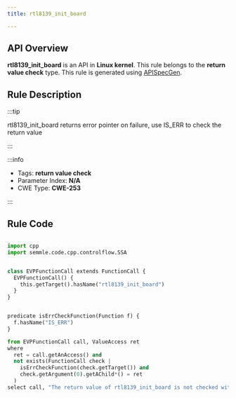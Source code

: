 ```yaml
---
title: rtl8139_init_board

---
```



## API Overview
**rtl8139_init_board** is an API in **Linux kernel**. This rule belongs to the **return value check** type. This rule is generated using [APISpecGen](../../tools/APISpecGen).
## Rule Description

:::tip

rtl8139_init_board returns error pointer on failure, use IS_ERR to check the return value

:::

:::info

- Tags: **return value check**
- Parameter Index: **N/A**
- CWE Type: **CWE-253**

:::

## Rule Code
```python

import cpp
import semmle.code.cpp.controlflow.SSA


class EVPFunctionCall extends FunctionCall {
  EVPFunctionCall() {
    this.getTarget().hasName("rtl8139_init_board")
  }
}


predicate isErrCheckFunction(Function f) {
  f.hasName("IS_ERR") 
}

from EVPFunctionCall call, ValueAccess ret
where
  ret = call.getAnAccess() and
  not exists(FunctionCall check |
    isErrCheckFunction(check.getTarget()) and
    check.getArgument(0).getAChild*() = ret
  )
select call, "The return value of rtl8139_init_board is not checked with IS_ERR."
    
```